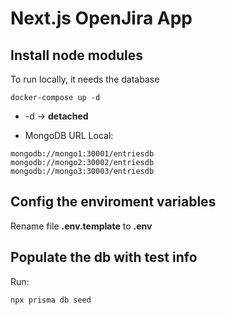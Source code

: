 # Next.js OpenJira App
## Install node modules
To run locally, it needs the database
```
docker-compose up -d
```
* -d → __detached__

* MongoDB URL Local:
```
mongodb://mongo1:30001/entriesdb
mongodb://mongo2:30002/entriesdb
mongodb://mongo3:30003/entriesdb
```

## Config the enviroment variables
Rename file __.env.template__ to __.env__

## Populate the db with test info

Run:
```
npx prisma db seed
```